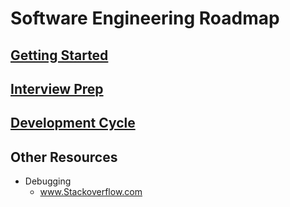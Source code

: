 # Software Engineering Roadmap

## [Getting Started](https://github.com/unboagable/engineering-roadmap/blob/master/Getting%20Started.md)

## [Interview Prep](https://github.com/unboagable/engineering-roadmap/blob/master/Interview%20Prep.md)

## [Development Cycle](https://github.com/unboagable/engineering-roadmap/blob/master/Development%20Cycle.md)
  
## Other Resources

* Debugging
  * www.Stackoverflow.com


